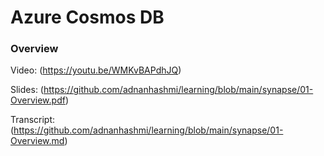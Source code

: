 # Azure Cosmos DB

### Overview

Video: (https://youtu.be/WMKvBAPdhJQ)

Slides: (https://github.com/adnanhashmi/learning/blob/main/synapse/01-Overview.pdf)

Transcript: (https://github.com/adnanhashmi/learning/blob/main/synapse/01-Overview.md)
